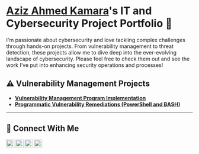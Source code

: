 # <a href="https://www.linkedin.com/in/aziz-kamara/">Aziz Ahmed Kamara</a>'s IT and Cybersecurity Project Portfolio 🔐

I'm passionate about cybersecurity and love tackling complex challenges through hands-on projects. From vulnerability management to threat detection, these projects allow me to dive deep into the ever-evolving landscape of cybersecurity. Please feel free to check them out and see the work I’ve put into enhancing security operations and processes!


## ⚠️ Vulnerability Management Projects

- **[Vulnerability Management Program Implementation](https://github.com/azizkamara/Vulnerability-Management/tree/main)**
- **[Programmatic Vulnerability Remediations (PowerShell and BASH)](https://github.com/joshcybertest/programmatic-vulnerability-remediations)**


<hr/>

## 🤳 Connect With Me

[<img align="left" alt="cyberpra| YouTube" width="22px" src="https://cdn.jsdelivr.net/npm/simple-icons@v3/icons/youtube.svg" />][youtube]
[<img align="left" alt="@Azizahmed1300| Twitter" width="22px" src="https://cdn.jsdelivr.net/npm/simple-icons@v3/icons/twitter.svg" />][twitter]
[<img align="left" alt="aziz_kamara| LinkedIn" width="22px" src="https://cdn.jsdelivr.net/npm/simple-icons@v3/icons/linkedin.svg" />][linkedin]
[<img align="left" alt="zizi_pro| Instagram" width="22px" src="https://cdn.jsdelivr.net/npm/simple-icons@v3/icons/instagram.svg" />][instagram]

[twitter]: https://twitter.com/@Azizahmed1300
[youtube]: https://www.youtube.com/c/cyberpra
[instagram]: https://www.instagram.com/zizi_pro13
[linkedin]: https://linkedin.com/in/aziz-kamara

<!--
<img width="35" alt="image" src="https://github.com/user-attachments/assets/2f41c7cd-5ea8-4475-b451-a37161b6c3fb"> 
<img width="35" alt="image" src="https://github.com/user-attachments/assets/77649969-9910-4994-8b96-74a116cfb2a8">
-->
